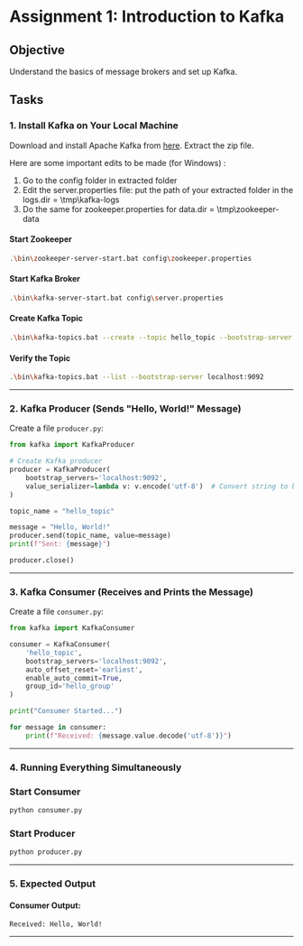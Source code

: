 # Assignment 1: Introduction to Kafka

## Objective
Understand the basics of message brokers and set up Kafka.

## Tasks

### **1. Install Kafka on Your Local Machine**
Download and install Apache Kafka from [here](https://kafka.apache.org/downloads).
Extract the zip file.

Here are some important edits to be made (for Windows) :
<ol>
    <li>Go to the config folder in extracted folder</li>
    <li>Edit the server.properties file: put the path of your extracted folder in the logs.dir = \tmp\kafka-logs</li>
    <li>Do the same for zookeeper.properties for data.dir = \tmp\zookeeper-data</li>
</ol>

#### **Start Zookeeper**
```bash
.\bin\zookeeper-server-start.bat config\zookeeper.properties
```

#### **Start Kafka Broker**
```bash
.\bin\kafka-server-start.bat config\server.properties
```

#### **Create Kafka Topic**
```bash
.\bin\kafka-topics.bat --create --topic hello_topic --bootstrap-server localhost:9092 --partitions 1 --replication-factor 1
```

#### **Verify the Topic**
```bash
.\bin\kafka-topics.bat --list --bootstrap-server localhost:9092
```

---

### **2. Kafka Producer (Sends "Hello, World!" Message)**
Create a file `producer.py`:

```python
from kafka import KafkaProducer

# Create Kafka producer
producer = KafkaProducer(
    bootstrap_servers='localhost:9092',
    value_serializer=lambda v: v.encode('utf-8')  # Convert string to bytes
)

topic_name = "hello_topic"

message = "Hello, World!"
producer.send(topic_name, value=message)
print(f"Sent: {message}")

producer.close()
```

---

### **3. Kafka Consumer (Receives and Prints the Message)**
Create a file `consumer.py`:

```python
from kafka import KafkaConsumer

consumer = KafkaConsumer(
    'hello_topic',
    bootstrap_servers='localhost:9092',
    auto_offset_reset='earliest',
    enable_auto_commit=True,
    group_id='hello_group'
)

print("Consumer Started...")

for message in consumer:
    print(f"Received: {message.value.decode('utf-8')}")
```

---

### **4. Running Everything Simultaneously**

### **Start Consumer**
```bash
python consumer.py
```

### **Start Producer**
```bash
python producer.py
```

---

### **5. Expected Output**

#### **Consumer Output:**
```
Received: Hello, World!
```

---


